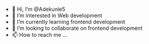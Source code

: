 - 👋 Hi, I’m @Adekunle5
- 👀 I’m interested in Web development
- 🌱 I’m currently learning  frontend development
- 💞️ I’m looking to collaborate on frontend development
- 📫 How to reach me ...

<!---
Adekunle5/Adekunle5 is a ✨ special ✨ repository because its `README.md` (this file) appears on your GitHub profile.
You can click the Preview link to take a look at your changes.
--->
